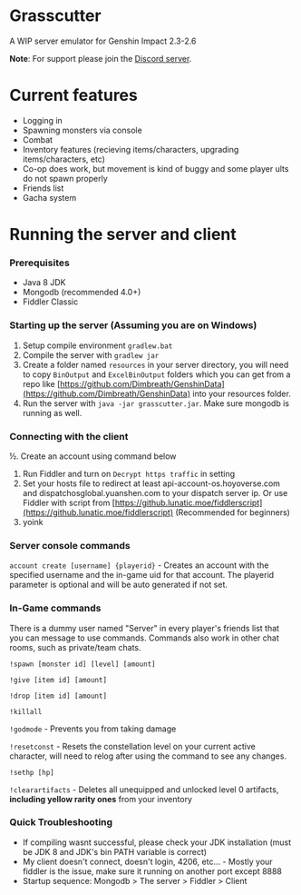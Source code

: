 # Grasscutter
A WIP server emulator for Genshin Impact 2.3-2.6

**Note**: For support please join the [Discord server](https://discord.gg/T5vZU6UyeG).

# Current features
* Logging in
* Spawning monsters via console
* Combat
* Inventory features (recieving items/characters, upgrading items/characters, etc)
* Co-op does work, but movement is kind of buggy and some player ults do not spawn properly
* Friends list
* Gacha system

# Running the server and client

### Prerequisites
* Java 8 JDK
* Mongodb (recommended 4.0+)
* Fiddler Classic

### Starting up the server (Assuming you are on Windows)
1. Setup compile environment `gradlew.bat`
2. Compile the server with `gradlew jar`
3. Create a folder named `resources` in your server directory, you will need to copy `BinOutput` and `ExcelBinOutput` folders which you can get from a repo like [https://github.com/Dimbreath/GenshinData](https://github.com/Dimbreath/GenshinData) into your resources folder.
4. Run the server with `java -jar grasscutter.jar`. Make sure mongodb is running as well.

### Connecting with the client
½. Create an account using command below
1. Run Fiddler and turn on `Decrypt https traffic` in setting 
2. Set your hosts file to redirect at least api-account-os.hoyoverse.com and dispatchosglobal.yuanshen.com to your dispatch server ip. Or use Fiddler with script from [https://github.lunatic.moe/fiddlerscript](https://github.lunatic.moe/fiddlerscript) (Recommended for beginners)
3. yoink

### Server console commands

`account create [username] {playerid}` - Creates an account with the specified username and the in-game uid for that account. The playerid parameter is optional and will be auto generated if not set.

### In-Game commands
There is a dummy user named "Server" in every player's friends list that you can message to use commands. Commands also work in other chat rooms, such as private/team chats.

`!spawn [monster id] [level] [amount]`

`!give [item id] [amount]`

`!drop [item id] [amount]`

`!killall`

`!godmode` - Prevents you from taking damage

`!resetconst` - Resets the constellation level on your current active character, will need to relog after using the command to see any changes.

`!sethp [hp]`

`!clearartifacts` - Deletes all unequipped and unlocked level 0 artifacts, **including yellow rarity ones** from your inventory

### Quick Troubleshooting
* If compiling wasnt successful, please check your JDK installation (must be JDK 8 and JDK's bin PATH variable is correct)
* My client doesn't connect, doesn't login, 4206, etc... - Mostly your fiddler is the issue, make sure it running on another port except 8888
* Startup sequence: Mongodb > The server > Fiddler > Client
